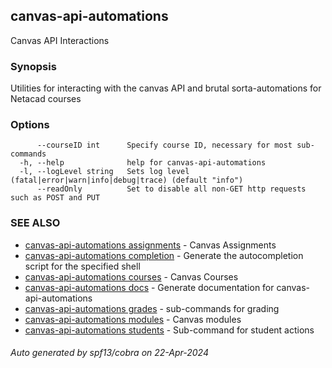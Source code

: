 ## canvas-api-automations

Canvas API Interactions

### Synopsis

Utilities for interacting with the canvas API
and brutal sorta-automations for Netacad courses

### Options

```
      --courseID int      Specify course ID, necessary for most sub-commands
  -h, --help              help for canvas-api-automations
  -l, --logLevel string   Sets log level (fatal|error|warn|info|debug|trace) (default "info")
      --readOnly          Set to disable all non-GET http requests such as POST and PUT
```

### SEE ALSO

* [canvas-api-automations assignments](canvas-api-automations_assignments.md)	 - Canvas Assignments
* [canvas-api-automations completion](canvas-api-automations_completion.md)	 - Generate the autocompletion script for the specified shell
* [canvas-api-automations courses](canvas-api-automations_courses.md)	 - Canvas Courses
* [canvas-api-automations docs](canvas-api-automations_docs.md)	 - Generate documentation for canvas-api-automations
* [canvas-api-automations grades](canvas-api-automations_grades.md)	 - sub-commands for grading
* [canvas-api-automations modules](canvas-api-automations_modules.md)	 - Canvas modules
* [canvas-api-automations students](canvas-api-automations_students.md)	 - Sub-command for student actions

###### Auto generated by spf13/cobra on 22-Apr-2024
